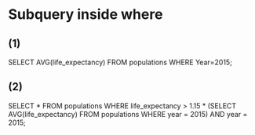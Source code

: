 # Subquery inside where
 ## (1) 
SELECT AVG(life_expectancy)
FROM populations 
WHERE Year=2015;
## (2)
SELECT *
FROM populations
WHERE life_expectancy > 1.15 *
    (SELECT AVG(life_expectancy)
    FROM populations
    WHERE year = 2015)
    AND year = 2015;